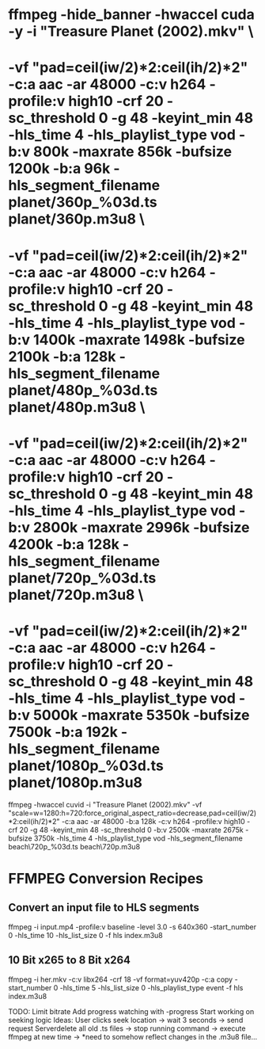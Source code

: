 # ffmpeg -hide_banner -hwaccel cuda -y -i "Treasure Planet (2002).mkv" \
#   -vf "pad=ceil(iw/2)*2:ceil(ih/2)*2" -c:a aac -ar 48000 -c:v h264 -profile:v high10 -crf 20 -sc_threshold 0 -g 48 -keyint_min 48 -hls_time 4 -hls_playlist_type vod  -b:v 800k -maxrate 856k -bufsize 1200k -b:a 96k -hls_segment_filename planet\/360p_%03d.ts planet\/360p.m3u8 \
#   -vf "pad=ceil(iw/2)*2:ceil(ih/2)*2" -c:a aac -ar 48000 -c:v h264 -profile:v high10 -crf 20 -sc_threshold 0 -g 48 -keyint_min 48 -hls_time 4 -hls_playlist_type vod -b:v 1400k -maxrate 1498k -bufsize 2100k -b:a 128k -hls_segment_filename planet\/480p_%03d.ts planet\/480p.m3u8 \
#   -vf "pad=ceil(iw/2)*2:ceil(ih/2)*2" -c:a aac -ar 48000 -c:v h264 -profile:v high10 -crf 20 -sc_threshold 0 -g 48 -keyint_min 48 -hls_time 4 -hls_playlist_type vod -b:v 2800k -maxrate 2996k -bufsize 4200k -b:a 128k -hls_segment_filename planet\/720p_%03d.ts planet\/720p.m3u8 \
#   -vf "pad=ceil(iw/2)*2:ceil(ih/2)*2" -c:a aac -ar 48000 -c:v h264 -profile:v high10 -crf 20 -sc_threshold 0 -g 48 -keyint_min 48 -hls_time 4 -hls_playlist_type vod -b:v 5000k -maxrate 5350k -bufsize 7500k -b:a 192k -hls_segment_filename planet\/1080p_%03d.ts planet\/1080p.m3u8

ffmpeg -hwaccel cuvid  -i "Treasure Planet (2002).mkv" -vf "scale=w=1280:h=720:force_original_aspect_ratio=decrease,pad=ceil(iw/2)*2:ceil(ih/2)*2" -c:a aac -ar 48000 -b:a 128k -c:v h264 -profile:v high10 -crf 20 -g 48 -keyint_min 48 -sc_threshold 0 -b:v 2500k -maxrate 2675k -bufsize 3750k -hls_time 4 -hls_playlist_type vod -hls_segment_filename beach\\720p_%03d.ts beach\\720p.m3u8

# FFMPEG Conversion Recipes

## Convert an input file to HLS segments
ffmpeg -i input.mp4 -profile:v baseline -level 3.0 -s 640x360 -start_number 0 -hls_time 10 -hls_list_size 0 -f hls index.m3u8

## 10 Bit x265 to 8 Bit x264
ffmpeg -i her.mkv -c:v libx264 -crf 18 -vf format=yuv420p -c:a copy -start_number 0 -hls_time 5 -hls_list_size 0 -hls_playlist_type event -f hls index.m3u8

TODO:
  Limit bitrate
  Add progress watching with -progress
  Start working on seeking logic
    Ideas:
      User clicks seek location -> wait 3 seconds -> send request
      Serverdelete all old .ts files -> stop running command -> execute ffmpeg at new time -> *need to somehow reflect changes in the .m3u8 file...
